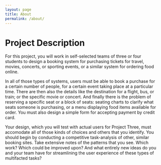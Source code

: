```yaml
---
layout: page
title: About
permalink: /about/
---
```

# Project Description

For this project, you will work in self-selected teams of three or four students
to design a booking system for purchasing tickets for travel, movies, concerts,
or sporting events, or a similar system for ordering food online.

In all of those types of systems, users must be able to book a purchase for a
certain number of people, for a certain event taking place at a particular time.
There are then also the details like the destination for a flight, bus, or train;
or the specific movie or concert. And finally there is the problem of reserving a
specific seat or a block of seats: seating charts to clarify what seats someone
is purchasing, or a menu displaying food items available for order. You must also
design a simple form for accepting payment by credit card.

Your design, which you will test with actual users for Project Three, must accomodate
all of those kinds of choices and others that you identify. You should begin by
conducting a competitive task-analysis of other, similar booking sites. Take extensive
notes of the patterns that you see. Which work? Which could be improved upon? And what
entirely new ideas do you and your team have for streamlining the user experience of
these types of multifacted tasks?
